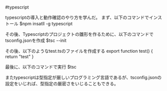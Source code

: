 #typescript

typescriptの導入と動作確認のやり方を学んだ。
まず、以下のコマンドでインストール
$npm insatll -g typescript

その後、Typescriptのプロジェクトの雛形を作るために、以下のコマンドでtsconfig.jsonを作成
$tsc --init

その後、以下のようなtest.tsのファイルを作成する
export function test() {
  return "test"
}

最後に、以下のコマンドで実行
$tsc

またtypescriptは型指定が厳しいプログラミング言語であるが、tsconfig.jsonの設定をいじれば、型指定の厳密さをいじることもできる。
